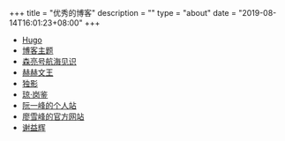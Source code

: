 
+++
title = "优秀的博客"
description = ""
type = "about"
date = "2019-08-14T16:01:23+08:00"
+++



- [Hugo](https://gohugo.io/getting-started/quick-start/)
- [博客主题](https://github.com/olOwOlo/hugo-theme-even)
- [森亮号航海见识](http://see.sl088.com/wiki/首页)
- [赫赫文王](https://kqh.me/)
- [独影](http://www.doing.ws/)
- [琼·岗鉴](http://khangey.com/cn/)
- [阮一峰的个人站](http://www.ruanyifeng.com/home.html)
- [廖雪峰的官方网站](https://www.liaoxuefeng.com/)
- [谢益辉](https://yihui.org/)

